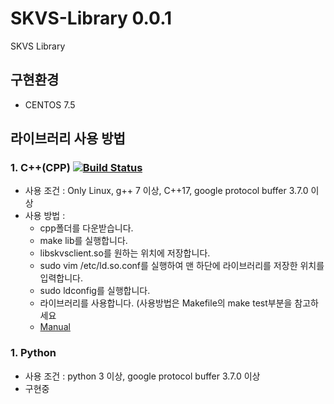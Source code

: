 # SKVS-Library 0.0.1
SKVS Library

## 구현환경
* CENTOS 7.5

## 라이브러리 사용 방법
### 1. C++(CPP) [![Build Status](https://travis-ci.org/Re-Coma/SKVS-Library-CPP.svg?branch=master)](https://travis-ci.org/Re-Coma/SKVS-Library-CPP)
* 사용 조건 : Only Linux, g++ 7 이상, C++17, google protocol buffer 3.7.0 이상
* 사용 방법 : 
  * cpp폴더를 다운받습니다.
  * make lib를 실행합니다.
  * libskvsclient.so를 원하는 위치에 저장합니다.
  * sudo vim /etc/ld.so.conf를 실행하여 맨 하단에 라이브러리를 저장한 위치를 입력합니다.
  * sudo ldconfig를 실행합니다.
  * 라이브러리를 사용합니다. (사용방법은 Makefile의 make test부분을 참고하세요
  * [Manual](https://gist.github.com/Re-Coma/a0eb1b16731d0ef8357b0391f0eeffc8)
### 1. Python
* 사용 조건 : python 3 이상, google protocol buffer 3.7.0 이상
* 구현중

